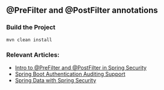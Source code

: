 ## @PreFilter and @PostFilter annotations

### Build the Project ###

```
mvn clean install
```

### Relevant Articles:
- [Intro to @PreFilter and @PostFilter in Spring Security](http://www.baeldung.com/spring-security-prefilter-postfilter)
- [Spring Boot Authentication Auditing Support](http://www.baeldung.com/spring-boot-authentication-audit)
- [Spring Data with Spring Security](http://www.baeldung.com/spring-data-with-spring-security)
